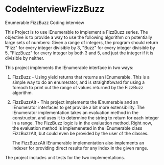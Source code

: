 # CodeInterviewFizzBuzz
Enumerable FizzBuzz Coding interview

This Project is to use IEnumerable to implement a FizzBuzz series. The objective is to provide a way to use the following algorithm
on potentially large sets of numbers:
Given a range of integers, the program should return "Fizz" for every integer divisible by 3, "Buzz" for every integer divisible
by 5, "FizzBuzz" for every integer by both 3 and 5, and just the integer if it is divisible by neither.

This project implements the IEnumerable interface in two ways:
1. FizzBuzz - Using yield returns that returns an IEnumerable<string>.  This is a simple way to do an enumerator, and is straightfoward
   for using a foreach to print out the range of values returned by the FizzBuzz algorithm.
2. FizzBuzzAlt - This project implements the IEnumerable and an IEnumerator interfaces to get provide a bit more extensibility.  The IEnumerator
   implementation takes an evaluation method in the constructor, and uses it to determine the string to return for each integer in 
   a range. The FizzBuzz logic is in the evaluation method.  Right now, the evaluation method is implemeneted in the IEnumerable class
   FizzBuzzAlt, but could even be provided by the user of the classes.  
   
   The FizzBuzzAlt IEnumerable implementation also implements an Indexer for providing direct results for any index in the given range.

The project includes unit tests for the two implementations.   
